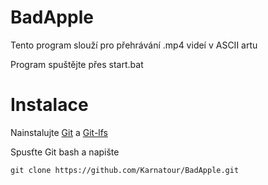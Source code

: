 # BadApple
Tento program slouží pro přehrávání .mp4 videí v ASCII artu

Program spuštějte přes start.bat

# Instalace

Nainstalujte [Git](https://git-scm.com/downloads) a [Git-lfs](https://git-lfs.github.com/)

Spusťte Git bash a napište

```
git clone https://github.com/Karnatour/BadApple.git
```
  
